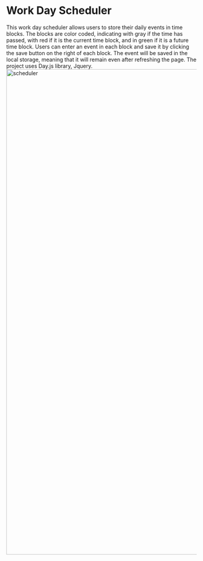 <h1>Work Day Scheduler</h1>
This work day scheduler allows users to store their daily events in time blocks. The blocks are color coded, indicating with gray if the time has passed, with red if it is the current time block, and in green if it is a future time block. 
Users can enter an event in each block and save it by clicking the save button on the right of each block. The event will be saved in the local storage, meaning that it will remain even after refreshing the page. 
The project uses Day.js library, Jquery.
<img width="1282" alt="scheduler" src="https://github.com/danielriosg/Challenge-5-WorkDayScheduler/assets/115953862/817fb0ad-d828-4913-bc3c-831614a54b54">
